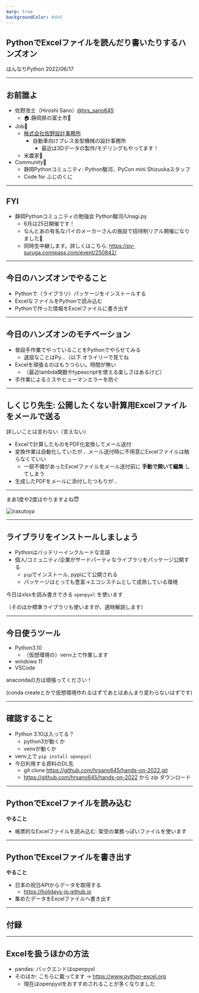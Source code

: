 ```yaml
---
marp: true
backgroundColor: #ddd
---
```


## PythonでExcelファイルを読んだり書いたりするハンズオン

はんなりPython 
2022/06/17

---

## お前誰よ

- 佐野浩士（Hiroshi Sano）[@hrs_sano645](https://twitter.com/hrs_sano645)
  - 🏠:静岡県の富士市🗻
- Job💼
  - [株式会社佐野設計事務所](https://sano-design.info)
    - 自動車向けプレス金型機械の設計事務所
      - 最近は3Dデータの製作/モデリングもやってます！
  - 米農家🌾
- Community🙋
  - 静岡Pythonコミュニティ: Python駿河、PyCon mini Shizuokaスタッフ
  - Code for ふじのくに

---

## FYI

- 静岡Pythonコミュニティの勉強会 Python駿河/Unagi.py
  - 6月は25日開催です！
  - なんとあの有名なパイのメーカーさんの施設で招待制リアル開催になりました🎉
  - 同時生中継します。詳しくはこちら: https://py-suruga.connpass.com/event/250842/

---

## 今日のハンズオンでやること

- Pythonで（ライブラリ）パッケージをインストールする
- ExcelなファイルをPythonで読み込む
- Pythonで作った情報をExcelファイルに書き出す

---

## 今日のハンズオンのモチベーション

- 普段手作業でやっていることをPythonでやらせてみる
  - 退屈なことはPy...（以下 オライリーで見てね
- Excelを頑張るのはもうつらい。時間が無い
  - （最近lambda関数やtypescriptを使える楽しさはあるけど）
- 手作業によるミスやヒューマンエラーを防ぐ


<!-- _footer: ヒューマンエラーを無くすのが日々で大事だと思います -->

---

## しくじり先生: 公開したくない計算用Excelファイルをメールで送る

詳しいことは言わない（言えない）

- Excelで計算したものをPDF化変換してメール送付
- 変換作業は自動化していたが...
メール送付時に不用意にExcelファイルは触らなくていい
  - 一部不備があったExcelファイルをメール送付前に  **手動で開いて編集** してしまう
- 生成したPDFをメールに添付したつもりが…

<!-- _footer: 後はわかるな… -->

---

まあ1度や2度はやりますよね😇

![irasutoya](https://4.bp.blogspot.com/-L8kmjYNX064/VsGsN2ctx1I/AAAAAAAA39o/NHU8Gnym2GE/s400/kaisya_samui_man.png)

<!-- _footer: 俺みたいになるなよ！ -->

---

## ライブラリをインストールしましょう

- Pythonはバッテリーインクルードな言語
- 個人/コミュニティ/企業がサードパーティなライブラリをパッケージ公開する
  - `pip`でインストール, pypiにて公開される
  - パッケージはとっても豊富→エコシステムとして成熟している環境

今日はxlsxを読み書きできる `openpyxl` を使います

（そのほか標準ライブラリも使いますが、適時解説します）

---

## 今日使うツール

- Python3.10
  - （仮想環境の）venv上で作業します
- windows 11
- VSCode

anacondaの方は頑張ってください！

(conda createとかで仮想環境作れるはずであとはあんまり変わらないはずです)

---

## 確認すること

- Python 3.10は入ってる？
  - python3が動くか
  - venvが動くか
- venv上で `pip install openpyxl`
- 今日利用する資料のDL先
  - git clone <https://github.com/hrsano645/hands-on-2022.git>
  - <https://github.com/hrsano645/hands-on-2022> から zip ダウンロード

---

## PythonでExcelファイルを読み込む

**やること**

- 帳票的なExcelファイルを読み込む: 架空の業務っぽいファイルを使います

---

## PythonでExcelファイルを書き出す

**やること**

- 日本の祝日APIからデータを取得する
  - <https://holidays-jp.github.io>
- 集めたデータをExcelファイルへ書き出す

---

## 付録

---

## Excelを扱うほかの方法

- pandas: バックエンドはopenpyxl
- そのほか: こちらに載ってます -> <https://www.python-excel.org>
  - 現在はopenpyxlをおすすめされることが多くなりました
